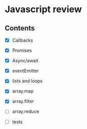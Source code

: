 # Javascript review
## Contents
 - [x] Callbacks
 - [x] Promises
 - [x] Async/await
 - [x] eventEmitter
 - [x] lists and loops
 - [x] array.map
 - [x] array.filter
 - [ ] array.reduce
 - [ ] tests

 

